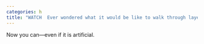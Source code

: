 ```yaml
---
categories: h
title: "WATCH  Ever wondered what it would be like to walk through layers of cake"
---
```

Now you can—even if it is artificial.